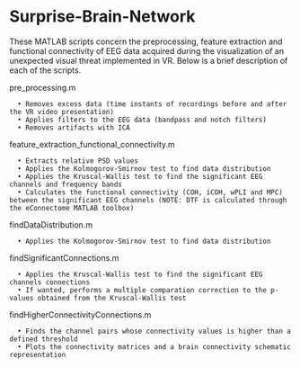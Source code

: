 # Surprise-Brain-Network
These MATLAB scripts concern the preprocessing, feature extraction and functional connectivity of EEG data acquired during the visualization of an unexpected visual threat implemented in VR. Below is a brief description of each of the scripts.

pre_processing.m

      • Removes excess data (time instants of recordings before and after the VR video presentation)
      • Applies filters to the EEG data (bandpass and notch filters)
      • Removes artifacts with ICA

feature_extraction_functional_connectivity.m
      
      • Extracts relative PSD values
      • Applies the Kolmogorov-Smirnov test to find data distribution
      • Applies the Kruscal-Wallis test to find the significant EEG channels and frequency bands
      • Calculates the functional connectivity (COH, iCOH, wPLI and MPC) between the significant EEG channels (NOTE: DTF is calculated through the eConnectome MATLAB toolbox)

findDataDistribution.m

      • Applies the Kolmogorov-Smirnov test to find data distribution

findSignificantConnections.m

      • Applies the Kruscal-Wallis test to find the significant EEG channels connections
      • If wanted, performs a multiple comparation correction to the p-values obtained from the Kruscal-Wallis test

findHigherConnectivityConnections.m
    
      • Finds the channel pairs whose connectivity values is higher than a defined threshold
      • Plots the connectivity matrices and a brain connectivity schematic representation
